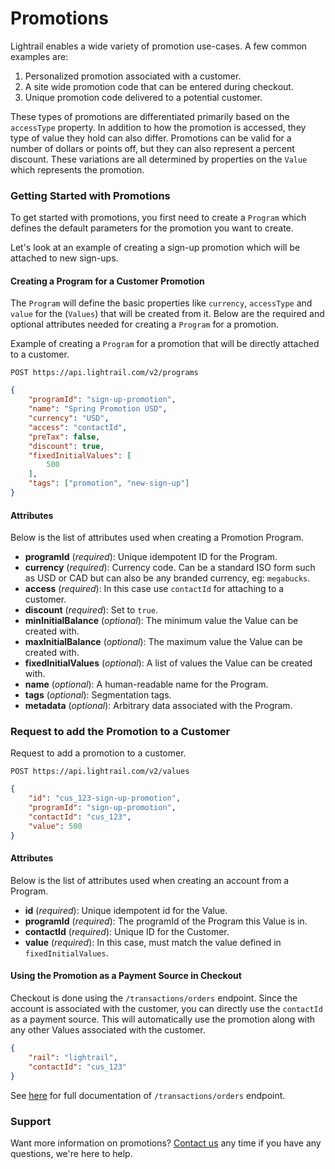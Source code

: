 # Promotions
Lightrail enables a wide variety of promotion use-cases. A few common examples are:
 1. Personalized promotion associated with a customer.
 2. A site wide promotion code that can be entered during checkout.
 3. Unique promotion code delivered to a potential customer.  
 
These types of promotions are differentiated primarily based on the `accessType` property.
In addition to how the promotion is accessed, they type of value they hold can also differ. 
Promotions can be valid for a number of dollars or points off, but they can also represent a percent discount.
These variations are all determined by properties on the `Value` which represents the promotion.

### Getting Started with Promotions
To get started with promotions, you first need to create a `Program` which defines the default parameters for the promotion you want to create.

Let's look at an example of creating a sign-up promotion which will be attached to new sign-ups.  

#### Creating a Program for a Customer Promotion
The `Program` will define the basic properties like `currency`, `accessType` and `value` for the (`Values`) that will be created from it. 
Below are the required and optional attributes needed for creating a `Program` for a promotion.

Example of creating a `Program` for a promotion that will be directly attached to a customer. 

`POST https://api.lightrail.com/v2/programs`
```json
{
    "programId": "sign-up-promotion",
    "name": "Spring Promotion USD",
    "currency": "USD",
    "access": "contactId",
    "preTax": false,
    "discount": true,
    "fixedInitialValues": [
        500
    ],
    "tags": ["promotion", "new-sign-up"]
}
``` 

#### Attributes
Below is the list of attributes used when creating a Promotion Program.
 - **programId** (_required_): Unique idempotent ID for the Program.
 - **currency** (_required_): Currency code. Can be a standard ISO form such as USD or CAD but can also be any branded currency, eg: `megabucks`.
 - **access** (_required_): In this case use `contactId` for attaching to a customer.
 - **discount** (_required_): Set to `true`. 
 - **minInitialBalance** (_optional_): The minimum value the Value can be created with.
 - **maxInitialBalance** (_optional_): The maximum value the Value can be created with.  
 - **fixedInitialValues** (_optional_): A list of values the Value can be created with.    
 - **name** (_optional_): A human-readable name for the Program.
 - **tags** (_optional_): Segmentation tags.
 - **metadata** (_optional_): Arbitrary data associated with the Program.

### Request to add the Promotion to a Customer 
Request to add a promotion to a customer.  

`POST https://api.lightrail.com/v2/values`
```json
{
    "id": "cus_123-sign-up-promotion",
    "programId": "sign-up-promotion",
    "contactId": "cus_123",
    "value": 500
}
``` 

#### Attributes
Below is the list of attributes used when creating an account from a Program.
- **id** (_required_): Unique idempotent id for the Value.
- **programId** (_required_): The programId of the Program this Value is in.
- **contactId** (_required_): Unique ID for the Customer.
- **value** (_required_): In this case, must match the value defined in `fixedInitialValues`. 

#### Using the Promotion as a Payment Source in Checkout
Checkout is done using the `/transactions/orders` endpoint. Since the account is associated with the customer, you can directly use the `contactId` as a payment source. 
This will automatically use the promotion along with any other Values associated with the customer.  

```json
{
    "rail": "lightrail",
    "contactId": "cus_123"
}
```

See [here](https://lightrailapi.docs.apiary.io/#reference/0/transactions/process-an-order) for full documentation of `/transactions/orders` endpoint.

### Support
Want more information on promotions? [Contact us](mailto:hello@lightrail.com) any time if you have any questions, we're here to help. 
